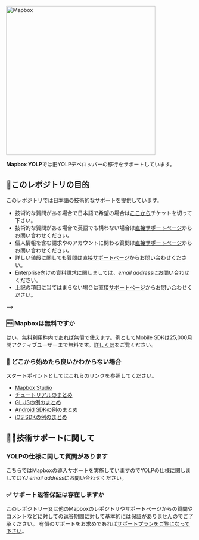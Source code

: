 [<img width="400" alt="Mapbox" src="https://raw.githubusercontent.com/mapbox/mapbox-gl-js-docs/publisher-production/docs/pages/assets/logo.png">](https://www.mapbox.com/)

**Mapbox YOLP**では旧YOLPデベロッパーの移行をサポートしています。

<!--

In this repository, we support the YOLP developers migrating to Mapbox.

-->

## 🚩このレポジトリの目的

<!--

The purpose of this repository

-->

このレポジトリでは日本語の技術的なサポートを提供しています。

- 技術的な質問がある場合で日本語で希望の場合は[ここから](https://github.com/mapbox/mapbox-YOLP/issues)チケットを切って下さい。
- 技術的な質問がある場合で英語でも構わない場合は[直接サポートページ](https://support.mapbox.com/)からお問い合わせください。
- 個人情報を含む請求やのアカウントに関わる質問は[直接サポートページ](https://support.mapbox.com/)からお問い合わせください。
- 詳しい値段に関しても質問は[直接サポートページ](https://support.mapbox.com/)からお問い合わせください。
- Enterprise向けの資料請求に関しましては、*email address*にお問い合わせください。
- 上記の項目に当てはまらない場合は[直接サポートページ](https://support.mapbox.com/)からお問い合わせください。

-->

### 🆓 Mapboxは無料ですか

<!--

Is Mapbox free?

-->

はい、無料利用枠内であれば無償で使えます。例としてMobile SDKは25,000月間アクティブユーザーまで無料です。[詳しくは](https://www.mapbox.com/pricing/)をご覧ください。

<!--

Yes, it is free within the free tier. For example, for mobile SDKs, it's free up to 25,000 monthly active users. For details, please look at the [pricing page](https://www.mapbox.com/pricing).

-->

### 🏁 どこから始めたら良いかわからない場合

<!--

How to get started:

-->

スタートポイントとしてはこれらのリンクを参照してください。

- [Mapbox Studio](https://docs.mapbox.com/studio-manual/overview/)
- [チュートリアルのまとめ](https://docs.mapbox.com/help/tutorials/)
- [GL JSの例のまとめ](https://docs.mapbox.com/mapbox-gl-js/examples/)
- [Android SDKの例のまとめ](https://docs.mapbox.com/android/examples/)
- [iOS SDKの例のまとめ](https://docs.mapbox.com/ios/examples/)


<!--

As a startingn point, please refer to the links below

- [Mapbox Studio](https://docs.mapbox.com/studio-manual/overview/)
- [A collection of tutorials](https://docs.mapbox.com/help/tutorials/)
- [A collection of GL JS examples](https://docs.mapbox.com/mapbox-gl-js/examples/)
- [A collection of Android SDK examples](https://docs.mapbox.com/android/examples/)
- [A collection of iOS SDK examples](https://docs.mapbox.com/ios/examples/)


-->


##  👨‍💻技術サポートに関して


<!--

Regarding technical support

-->


### YOLPの仕様に関して質問があります

<!--

I have a question about YOLP.

-->

こちらではMapboxの導入サポートを実施していますのでYOLPの仕様に関しましては*YJ email address*にお問い合わせください。

<!--

We don't provide direct support for YOLP here. For YOLP support, please contact japan@mapbox.com.

-->


### ✅ サポート返答保証は存在しますか

<!--

Is there a guaranteed response time?

-->

このレポジトリー又は他のMapboxのレポジトリやサポートページからの質問やコメントなどに対しての返答期間に対して基本的には保証がありませんのでご了承ください。
有償のサポートをお求めであれば[サポートプランをご覧になって下さい](https://www.mapbox.com/pricing/#support-pricing)。

<!--

We will do all we can to answer questions as soon as possible. However, we do not guarantee a response time for issues opened in this or any other Mapbox repository. We also do not guarantee a response time for questions submitted to the support page directly.

If you need a guaranteed response time, we offer premium support packages that come with a response time to meet your needs. For more info, see the support [pricing page](https://www.mapbox.com/pricing/#support-pricing).

-->


